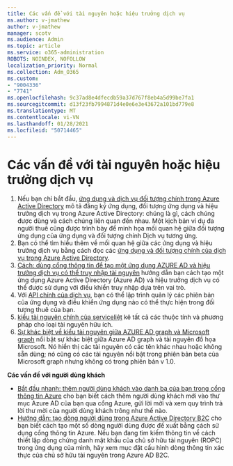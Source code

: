 ```yaml
---
title: Các vấn đề với tài nguyên hoặc hiệu trưởng dịch vụ
ms.author: v-jmathew
author: v-jmathew
manager: scotv
ms.audience: Admin
ms.topic: article
ms.service: o365-administration
ROBOTS: NOINDEX, NOFOLLOW
localization_priority: Normal
ms.collection: Adm_O365
ms.custom:
- "9004336"
- "7741"
ms.openlocfilehash: 9c37ad8e4dfecdb59a37d767f8eb4a5d99be7fa1
ms.sourcegitcommit: d13f23fb7994871d4e0e6e3e43672a101bd779e8
ms.translationtype: MT
ms.contentlocale: vi-VN
ms.lasthandoff: 01/28/2021
ms.locfileid: "50714465"
---
```

# <a name="issues-with-a-resource-or-service-principal"></a>Các vấn đề với tài nguyên hoặc hiệu trưởng dịch vụ

1. Nếu bạn chỉ bắt đầu, [ứng dụng và dịch vụ đối tượng chính trong Azure Active Directory](https://docs.microsoft.com/azure/active-directory/develop/app-objects-and-service-principals) mô tả đăng ký ứng dụng, đối tượng ứng dụng và hiệu trưởng dịch vụ trong Azure Active Directory: chúng là gì, cách chúng được dùng và cách chúng liên quan đến nhau. Một kịch bản ví dụ đa người thuê cũng được trình bày để minh họa mối quan hệ giữa đối tượng ứng dụng của ứng dụng và đối tượng chính Dịch vụ tương ứng.
2. Bạn có thể tìm hiểu thêm về mối quan hệ giữa các ứng dụng và hiệu trưởng dịch vụ bằng cách đọc các [ứng dụng và đối tượng chính của dịch vụ trong Azure Active Directory](https://docs.microsoft.com/azure/active-directory/develop/app-objects-and-service-principals).
3. [Cách: dùng cổng thông tin để tạo một ứng dụng AZURE AD và hiệu trưởng dịch vụ có thể truy nhập tài nguyên](https://docs.microsoft.com/azure/active-directory/develop/howto-create-service-principal-portal) hướng dẫn bạn cách tạo một ứng dụng Azure Active Directory (Azure AD) và hiệu trưởng dịch vụ có thể được sử dụng với điều khiển truy nhập dựa trên vai trò.
4. Với [API chính của dịch vụ](https://docs.microsoft.com/graph/api/resources/serviceprincipal), bạn có thể lập trình quản lý các phiên bản của ứng dụng và điều khiển ứng dụng nào có thể thực hiện trong đối tượng thuê của bạn.
5. [kiểu tài nguyên chính của serviceliệt](https://docs.microsoft.com/graph/api/resources/serviceprincipal) kê tất cả các thuộc tính và phương pháp cho loại tài nguyên hữu ích.
6. [Sự khác biệt về kiểu tài nguyên giữa AZURE AD graph và Microsoft graph](https://docs.microsoft.com/graph/migrate-azure-ad-graph-resource-differences) nổi bật sự khác biệt giữa Azure AD graph và tài nguyên đồ họa Microsoft. Nó hiển thị các tài nguyên có các tên khác nhau hoặc không sẵn dùng; nó cũng có các tài nguyên nổi bật trong phiên bản beta của Microsoft graph nhưng không có trong phiên bản v 1.0.

**Các vấn đề với người dùng khách**

- [Bắt đầu nhanh: thêm người dùng khách vào danh bạ của bạn trong cổng thông tin Azure](https://docs.microsoft.com/azure/active-directory/external-identities/b2b-quickstart-add-guest-users-portal#prerequisites) cho bạn biết cách thêm người dùng khách mới vào thư mục Azure AD của bạn qua cổng Azure, gửi lời mời và xem quy trình trả lời thư mời của người dùng khách trông như thế nào.
- [Hướng dẫn: tạo dòng người dùng trong Azure Active Directory B2C](https://docs.microsoft.com/azure/active-directory-b2c/tutorial-create-user-flows) cho bạn biết cách tạo một số dòng người dùng được đề xuất bằng cách sử dụng cổng thông tin Azure. Nếu bạn đang tìm kiếm thông tin về cách thiết lập dòng chứng danh mật khẩu của chủ sở hữu tài nguyên (ROPC) trong ứng dụng của mình, hãy xem mục đặt cấu hình dòng thông tin xác thực của chủ sở hữu tài nguyên trong Azure AD B2C.
